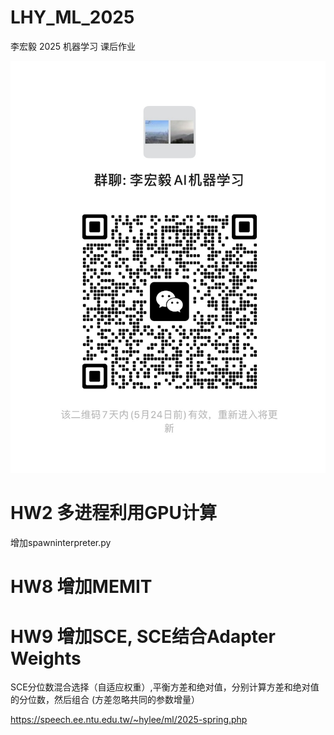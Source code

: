 # LHY_ML_2025

李宏毅 2025 机器学习 课后作业


![微信讨论群: 李宏毅AI机器学习](groupdiscuss.jpg)


# HW2 多进程利用GPU计算
增加spawninterpreter.py

# HW8 增加MEMIT

# HW9 增加SCE, SCE结合Adapter Weights

SCE分位数混合选择（自适应权重）,平衡方差和绝对值，分别计算方差和绝对值的分位数，然后组合
(方差忽略共同的参数增量）


https://speech.ee.ntu.edu.tw/~hylee/ml/2025-spring.php


